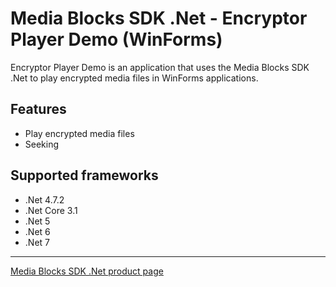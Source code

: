 # Media Blocks SDK .Net - Encryptor Player Demo (WinForms)

Encryptor Player Demo is an application that uses the Media Blocks SDK .Net to play encrypted media files in WinForms applications.

## Features

- Play encrypted media files
- Seeking

## Supported frameworks

- .Net 4.7.2
- .Net Core 3.1
- .Net 5
- .Net 6
- .Net 7

---

[Media Blocks SDK .Net product page](https://www.visioforge.com/media-blocks-sdk)
